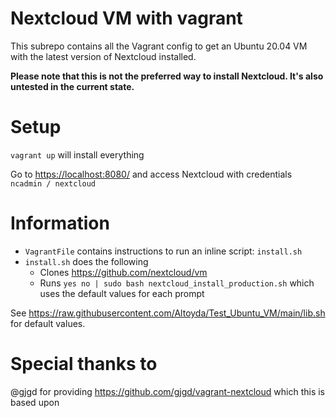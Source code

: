 # Nextcloud VM with vagrant
This subrepo contains all the Vagrant config to get an Ubuntu 20.04 VM with the latest version of Nextcloud installed.

**Please note that this is __not__ the preferred way to install Nextcloud. It's also untested in the current state.**

# Setup
`vagrant up` will install everything

Go to [https://localhost:8080/](https://localhost:8080/) and access Nextcloud with credentials `ncadmin / nextcloud`

# Information
- `VagrantFile` contains instructions to run an inline script: `install.sh`
- `install.sh` does the following
    - Clones https://github.com/nextcloud/vm
    - Runs `yes no | sudo bash nextcloud_install_production.sh` which uses the default values for each prompt

See https://raw.githubusercontent.com/Altoyda/Test_Ubuntu_VM/main/lib.sh for default values.

# Special thanks to
@gjgd for providing https://github.com/gjgd/vagrant-nextcloud which this is based upon


